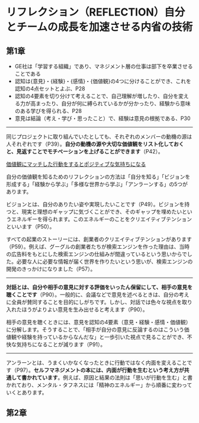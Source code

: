 # リフレクション（REFLECTION）自分とチームの成長を加速させる内省の技術

## 第1章

- GE社は「学習する組織」であり、マネジメント層の仕事は部下を卒業させることである
- 認知は{意見}・{経験}・{感情}・{価値観}の4つに分けることができ、これを認知の4点セットとよぶ、P28
- 認知の4要素を切り分けて考えることで、自己理解が増したり、自分を変える力が高まったり、自分が何に縛られているかが分かったり、経験から意味のある学びを得られる、P28
- 意見は結論（考え・学び・思ったこと）で、経験は意見の根拠である、P30

---

同じプロジェクトに取り組んでいたとしても、それぞれのメンバーの動機の源は人それぞれです（P39）。**自分の動機の源や大切な価値観をリスト化しておくと、見返すことでモチベーションを上げることができます**（P42）。

[価値観にマッチした行動をするとポジティブな気持ちになる](価値観にマッチした行動をするとポジティブな気持ちになる.md)

自分の価値観を知るためのリフレクションの方法は「自分を知る」「ビジョンを形成する」「経験から学ぶ」「多様な世界から学ぶ」「アンラーンする」の5つがあります。

ビジョンとは、自分のありたい姿や実現したいことです（P49）。ビジョンを持つと、現実と理想のギャップに気づくことができ、そのギャップを埋めたいというエネルギーを得られます。このエネルギーのことをクリエイティブテンションといいます（P50）。

すべての起業のストーリーには、創業者のクリエイティブテンションがあります（P59）。例えば、グーグルの創業者たちが検索エンジンを作った理由は、当時の広告料をもとにした検索エンジンの仕組みが間違っているという思いからでした。必要な人に必要な情報が届く世界を作りたいという思いが、検索エンジンの開発のきっかけになりました（P57）。

---

**対話とは、自分や相手の意見に対する評価をいったん保留にして、相手の意見を聴くことです**（P90）。一般的に、会議などで意見を述べるときは、自分の考えに全員が賛同することを目的にしがちです。しかし、対話では色々な視点を取り入れたほうがよりよい意見を生み出せると考えます（P90）。

相手の意見を聴くときには、意見を認知の4要素（意見・経験・感情・価値観）に分解します。そうすることで、「相手が自分の意見に反論するのはこういう価値観や経験を持っているからなんだな」と一歩引いた視点で見ることができ、不快な気持ちになることが減ります（P91）。

---

アンラーンとは、うまくいかなくなったときに行動ではなく内面を変えることです（P97）。**セルフマネジメントの本には、内面が行動を生むという考え方が共通して書かれています**。例えば、原因と結果の法則は「思いが行動を生む」と書かれており、メンタル・タフネスには「精神のエネルギー」から順番に変わっていくとあります。

## 第2章
